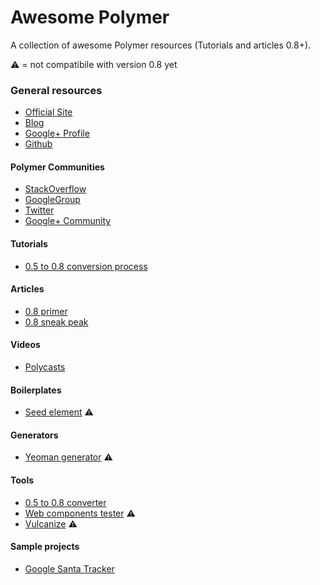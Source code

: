 # Awesome Polymer
A collection of awesome Polymer resources (Tutorials and articles 0.8+).

:warning: = not compatibile with version 0.8 yet

### General resources
* [Official Site](https://www.polymer-project.org)
* [Blog](https://blog.polymer-project.org/)
* [Google+ Profile](https://plus.google.com/+PolymerProject/)
* [Github](https://github.com/polymer)

#### Polymer Communities
* [StackOverflow](http://stackoverflow.com/questions/tagged/polymer)
* [GoogleGroup](https://groups.google.com/forum/#!forum/polymer-dev)
* [Twitter](https://twitter.com/polymer)
* [Google+ Community](https://plus.google.com/u/1/communities/115626364525706131031)

#### Tutorials
* [0.5 to 0.8 conversion process](https://github.com/chuckh/road-to-polymer/blob/master/conversion.md)

#### Articles
* [0.8 primer](https://github.com/Polymer/polymer/blob/0.8-preview/PRIMER.md)
* [0.8 sneak peak](https://divshot.com/blog/web-components/polymer-0-8-sneak-peek/)

#### Videos
* [Polycasts](https://www.youtube.com/playlist?list=PLOU2XLYxmsII5c3Mgw6fNYCzaWrsM3sMN)

#### Boilerplates
* [Seed element](https://github.com/polymerlabs/seed-element) :warning:

#### Generators
* [Yeoman generator](https://github.com/yeoman/generator-polymer) :warning:

#### Tools
* [0.5 to 0.8 converter](http://chuckh.github.io/road-to-polymer/convert-code.html)
* [Web components tester](https://github.com/Polymer/web-component-tester) :warning:
* [Vulcanize](https://github.com/Polymer/vulcanize) :warning:

#### Sample projects
* [Google Santa Tracker](https://github.com/google/santa-tracker-web)
